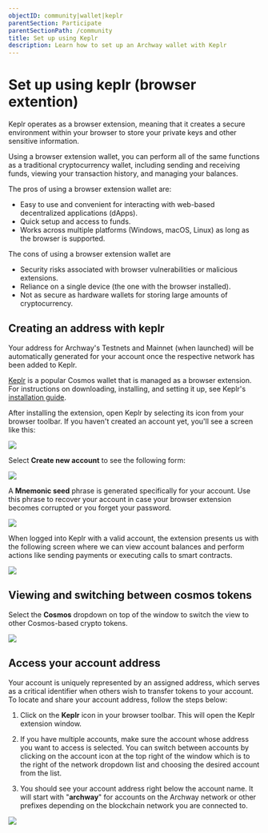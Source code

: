 ```yaml
---
objectID: community|wallet|keplr
parentSection: Participate
parentSectionPath: /community
title: Set up using Keplr
description: Learn how to set up an Archway wallet with Keplr
---
```


# Set up using keplr (browser extention)

Keplr operates as a browser extension, meaning that it creates a secure environment within your browser to store your private keys and other sensitive information.

Using a browser extension wallet, you can perform all of the same functions as a traditional cryptocurrency wallet, including sending and receiving funds, viewing your transaction history, and managing your balances.


The pros of using a browser extension wallet are:

- Easy to use and convenient for interacting with web-based decentralized applications (dApps).
- Quick setup and access to funds.
- Works across multiple platforms (Windows, macOS, Linux) as long as the browser is supported.

The cons of using a browser extension wallet are

- Security risks associated with browser vulnerabilities or malicious extensions.
- Reliance on a single device (the one with the browser installed).
- Not as secure as hardware wallets for storing large amounts of cryptocurrency.


## Creating an address with keplr

Your address for Archway's Testnets and Mainnet (when launched) will be automatically generated for your account once the respective network has been added to Keplr.

<a href="https://wallet.keplr.app/" target="_blank">Keplr</a> is a popular Cosmos wallet that is managed as a browser extension. For instructions on downloading, installing, and setting it up, see Keplr's [installation guide](https://keplr.crunch.help/getting-started/installing-keplr-wallet).

After installing the extension, open Keplr by selecting its icon from your browser toolbar. If you haven't created an account yet, you'll see a screen like this:

![](/images/docs/keplr02.png)

Select **Create new account** to see the following form:

![](/images/docs/keplr03.png)

A **Mnemonic seed** phrase is generated specifically for your account. Use this phrase to recover your account in case your browser extension becomes corrupted or you forget your password.


![](/images/docs/keplr04.png)

When logged into Keplr with a valid account, the extension presents us with the following screen where we can view account balances and perform actions like sending payments or executing calls to smart contracts.

![](/images/docs/keplr06.png)

## Viewing and switching between cosmos tokens

Select the **Cosmos** dropdown on top of the window to switch the view to other Cosmos-based crypto tokens.

![](/images/docs/keplr09.png)

## Access your account address

Your account is uniquely represented by an assigned address, which serves as a critical identifier when others wish to transfer tokens to your account. To locate and share your account address, follow the steps below:

1. Click on the **Keplr** icon in your browser toolbar. This will open the Keplr extension window.

2. If you have multiple accounts, make sure the account whose address you want to access is selected. You can switch between accounts by clicking on the account icon at the top right of the window which is to the right of the network dropdown list and choosing the desired account from the list.

3. You should see your account address right below the account name. It will start with "**archway**" for accounts on the Archway network or other prefixes depending on the blockchain network you are connected to.

![](/images/docs/keplr12.png)